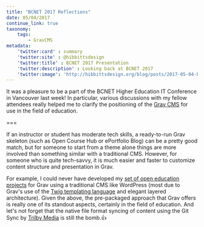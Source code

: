 ```yaml
---
title: "BCNET 2017 Reflections"
date: 05/04/2017
continue_link: true
taxonomy:
    tags:
        - GravCMS
metadata:
    'twitter:card' : summary
    'twitter:site' : @hibbittsdesign
    'twitter:title' : BCNET 2017 Presentation
    'twitter:description' : Looking back at BCNET 2017
    'twitter:image': 'http://hibbittsdesign.org/blog/posts/2017-05-04-bcnet-2017-reflections/hc.jpg'
---
```


It was a pleasure to be a part of the BCNET Higher Education IT Conference in Vancouver last week! In particular, various discussions with my fellow attendees really helped me to clarify the positioning of the [Grav CMS](http://getgrav.org) for use in the field of education.

===

If an instructor or student has moderate tech skills, a ready-to-run Grav skeleton (such as Open Course Hub or ePortfolio Blog) can be a pretty good match, but for someone to start from a theme alone things are more involved than something similar with a traditional CMS. However, for someone who is quite tech-savvy, it is much easier and faster to customize content structure and presentation in Grav.

For example, I could never have developed my [set of open education projects](http://learn.hibbittsdesign.org/) for Grav using a traditional CMS like WordPress (most due to Grav's use of the [Twig templating language](https://twig.sensiolabs.org/) and elegant layered architecture). Given the above, the pre-packaged approach that Grav offers is really one of its standout aspects, certainly in the field of education. And let's not forget that the native file format syncing of content using the Git Sync by [Trilby Media](https://trilby.media/) is still the bomb.👍
